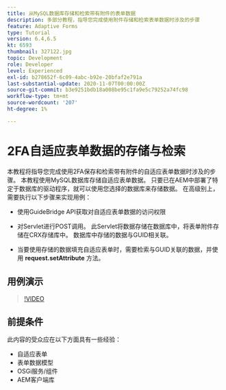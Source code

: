 ```yaml
---
title: 从MySQL数据库存储和检索带有附件的表单数据
description: 多部分教程，指导您完成使用附件存储和检索表单数据时涉及的步骤
feature: Adaptive Forms
type: Tutorial
version: 6.4,6.5
kt: 6593
thumbnail: 327122.jpg
topic: Development
role: Developer
level: Experienced
exl-id: b278652f-6c09-4abc-b92e-20bfaf2e791a
last-substantial-update: 2020-11-07T00:00:00Z
source-git-commit: b3e9251bdb18a008be95c1fa9e5c79252a74fc98
workflow-type: tm+mt
source-wordcount: '207'
ht-degree: 1%

---
```


# 2FA自适应表单数据的存储与检索

本教程将指导您完成使用2FA保存和检索带有附件的自适应表单数据时涉及的步骤。 本教程使用MySQL数据库存储自适应表单数据。 只要已在AEM中部署了特定于数据库的驱动程序，就可以使用您选择的数据库来存储数据。 在高级别上，需要执行以下步骤来实现用例：

* 使用GuideBridge API获取对自适应表单数据的访问权限

* 对Servlet进行POST调用。 此Servlet将数据存储在数据库中，将表单附件存储在CRX存储库中。 数据库中存储的数据与GUID相关联。

* 当要使用存储的数据填充自适应表单时，需要检索与GUID关联的数据，并使用 **request.setAttribute** 方法。

## 用例演示

>[!VIDEO](https://video.tv.adobe.com/v/327122?quality=12&learn=on)

## 前提条件

此内容的受众应在以下方面具有一些经验：

* 自适应表单
* 表单数据模型
* OSGi服务/组件
* AEM客户端库
